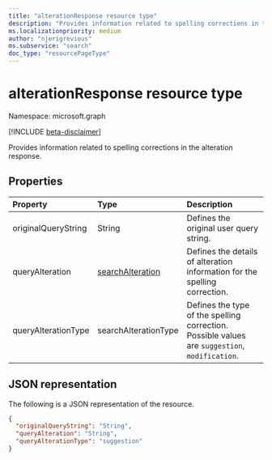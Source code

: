```yaml
---
title: "alterationResponse resource type"
description: "Provides information related to spelling corrections in the alteration response."
ms.localizationpriority: medium
author: "njerigrevious"
ms.subservice: "search"
doc_type: "resourcePageType"
---
```


# alterationResponse resource type

Namespace: microsoft.graph

[!INCLUDE [beta-disclaimer](../../includes/beta-disclaimer.md)]

Provides information related to spelling corrections in the alteration response.

## Properties

| Property     | Type        | Description |
|:-------------|:------------|:------------|
|originalQueryString|String| Defines the original user query string.|
|queryAlteration|[searchAlteration](searchalteration.md)| Defines the details of alteration information for the spelling correction.|
|queryAlterationType|searchAlterationType| Defines the type of the spelling correction. Possible values are `suggestion`, `modification`.|

## JSON representation

The following is a JSON representation of the resource.

<!-- {
  "blockType": "resource",
  "optionalProperties": [

  ],
  "@odata.type": "microsoft.graph.alterationResponse",
  "baseType": null
}-->

```json
{
  "originalQueryString": "String",
  "queryAlteration": "String",
  "queryAlterationType": "suggestion"
}
```

